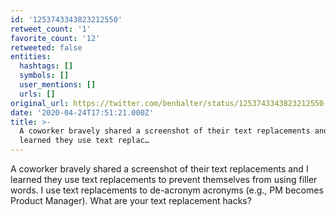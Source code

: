 ```yaml
---
id: '1253743343823212550'
retweet_count: '1'
favorite_count: '12'
retweeted: false
entities:
  hashtags: []
  symbols: []
  user_mentions: []
  urls: []
original_url: https://twitter.com/benbalter/status/1253743343823212550
date: '2020-04-24T17:51:21.000Z'
title: >-
  A coworker bravely shared a screenshot of their text replacements and I
  learned they use text replac…
---
```


A coworker bravely shared a screenshot of their text replacements and I learned they use text replacements to prevent themselves from using filler words. I use text replacements to de-acronym acronyms (e.g., PM becomes Product Manager). What are your text replacement hacks?